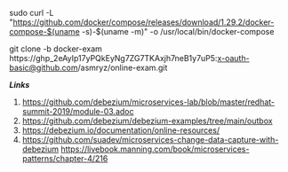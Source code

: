 
sudo curl -L "https://github.com/docker/compose/releases/download/1.29.2/docker-compose-$(uname -s)-$(uname -m)" -o /usr/local/bin/docker-compose

git clone -b docker-exam https://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:x-oauth-basic@github.com/asmryz/online-exam.git

***Links***
1. https://github.com/debezium/microservices-lab/blob/master/redhat-summit-2019/module-03.adoc
1. https://github.com/debezium/debezium-examples/tree/main/outbox
1. https://debezium.io/documentation/online-resources/
2. https://github.com/suadev/microservices-change-data-capture-with-debezium
https://livebook.manning.com/book/microservices-patterns/chapter-4/216
